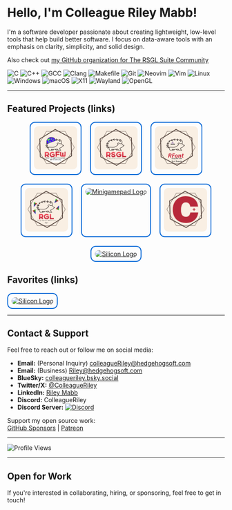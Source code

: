 # Hello, I'm Colleague Riley Mabb!

I'm a software developer passionate about creating lightweight, low-level tools that help build better software. I focus on data-aware tools with an emphasis on clarity, simplicity, and solid design.

Also check out [my GitHub organization for The RSGL Suite Community](https://github.com/RSGL/)

![C](https://img.shields.io/badge/C-00599C?style=for-the-badge&logo=c&logoColor=white)
![C++](https://img.shields.io/badge/C++-00599C?style=for-the-badge&logo=cplusplus&logoColor=white)
![GCC](https://img.shields.io/badge/GCC-4EAA25?style=for-the-badge&logo=gnu&logoColor=white)
![Clang](https://img.shields.io/badge/Clang-F34B7D?style=for-the-badge&logo=llvm&logoColor=white)
![Makefile](https://img.shields.io/badge/Makefile-3776AB?style=for-the-badge&logo=cmake&logoColor=white)
![Git](https://img.shields.io/badge/Git-F05032?style=for-the-badge&logo=git&logoColor=white)
![Neovim](https://img.shields.io/badge/Neovim-57A143?style=for-the-badge&logo=neovim&logoColor=white)
![Vim](https://img.shields.io/badge/Vim-019733?style=for-the-badge&logo=vim&logoColor=white)
![Linux](https://img.shields.io/badge/Linux-FCC624?style=for-the-badge&logo=linux&logoColor=black)
![Windows](https://img.shields.io/badge/Windows-0078D6?style=for-the-badge&logo=windows&logoColor=white)
![macOS](https://img.shields.io/badge/macOS-000000?style=for-the-badge&logo=apple&logoColor=white)
![X11](https://img.shields.io/badge/X11-000000?style=for-the-badge&logo=x&logoColor=white)
![Wayland](https://img.shields.io/badge/Wayland-1793D1?style=for-the-badge&logo=wayland&logoColor=white)
![OpenGL](https://img.shields.io/badge/OpenGL-5586A4?style=for-the-badge&logo=opengl&logoColor=white)

---

## Featured Projects (links)

<div style="display: flex; gap: 20px; flex-wrap: wrap; justify-content: center;">

<a href="https://github.com/ColleagueRiley/RGFW" target="_blank" rel="noopener noreferrer" style="display: inline-block; border: 2px solid #0366d6; border-radius: 12px; padding: 8px;">
  <img src="https://raw.githubusercontent.com/ColleagueRiley/RGFW/main/logo.png" width="100" alt="RGFW Logo" style="border-radius: 10px;" />
</a>

<a href="https://github.com/ColleagueRiley/RSGL" target="_blank" rel="noopener noreferrer" style="display: inline-block; border: 2px solid #0366d6; border-radius: 12px; padding: 8px;">
  <img src="https://raw.githubusercontent.com/ColleagueRiley/RSGL/main/RSGL_logo.png" width="100" alt="RSGL Logo" style="border-radius: 10px;" />
</a>

<a href="https://github.com/ColleagueRiley/RFont" target="_blank" rel="noopener noreferrer" style="display: inline-block; border: 2px solid #0366d6; border-radius: 12px; padding: 8px;">
  <img src="https://raw.githubusercontent.com/ColleagueRiley/RFont/main/logo.png" width="100" alt="RFont Logo" style="border-radius: 10px;" />
</a>

<a href="https://github.com/ColleagueRiley/RGL" target="_blank" rel="noopener noreferrer" style="display: inline-block; border: 2px solid #0366d6; border-radius: 12px; padding: 8px;">
  <img src="https://raw.githubusercontent.com/ColleagueRiley/RGL/main/logo.png" width="100" alt="RGL Logo" style="border-radius: 10px;" />
</a>

<a href="https://github.com/ColleagueRiley/minigamepad" target="_blank" rel="noopener noreferrer" style="display: inline-block; border: 2px solid #0366d6; border-radius: 12px; padding: 8px;">
  <img src="https://raw.githubusercontent.com/ColleagueRiley/minigamepad/main/logo.png" width="100" alt="Minigamepad Logo" style="border-radius: 10px;" />
</a>

<a href="https://github.com/ColleagueRiley/c-plus" target="_blank" rel="noopener noreferrer" style="display: inline-block; border: 2px solid #0366d6; border-radius: 12px; padding: 8px;">
  <img src="https://raw.githubusercontent.com/ColleagueRiley/c-plus/main/logo.png" width="100" alt="c-plus Logo" style="border-radius: 10px;" />
</a>

<a href="https://github.com/eimamei/silicon" target="_blank" rel="noopener noreferrer" style="display: inline-block; border: 2px solid #0366d6; border-radius: 12px; padding: 8px;">
  <img src="https://raw.githubusercontent.com/eimamei/silicon/main/logo.png" width="100" alt="Silicon Logo" style="border-radius: 10px;" />
</a>

</div>

## Favorites (links)
<a href="https://github.com/eimamei/sili" target="_blank" rel="noopener noreferrer" style="display: inline-block; border: 2px solid #0366d6; border-radius: 12px; padding: 8px;">
  <img src="https://images-wixmp-ed30a86b8c4ca887773594c2.wixmp.com/f/66a090a4-2b69-4a28-9b5f-4177b1d8e3ea/dg5wzfi-9344e626-9d4d-4c0f-8b49-3a40fca95e23.jpg/v1/fill/w_750,h_674,q_75,strp/sili_cat_by_djman10247_dg5wzfi-fullview.jpg?token=eyJ0eXAiOiJKV1QiLCJhbGciOiJIUzI1NiJ9.eyJzdWIiOiJ1cm46YXBwOjdlMGQxODg5ODIyNjQzNzNhNWYwZDQxNWVhMGQyNmUwIiwiaXNzIjoidXJuOmFwcDo3ZTBkMTg4OTgyMjY0MzczYTVmMGQ0MTVlYTBkMjZlMCIsIm9iaiI6W1t7ImhlaWdodCI6Ijw9Njc0IiwicGF0aCI6IlwvZlwvNjZhMDkwYTQtMmI2OS00YTI4LTliNWYtNDE3N2IxZDhlM2VhXC9kZzV3emZpLTkzNDRlNjI2LTlkNGQtNGMwZi04YjQ5LTNhNDBmY2E5NWUyMy5qcGciLCJ3aWR0aCI6Ijw9NzUwIn1dXSwiYXVkIjpbInVybjpzZXJ2aWNlOmltYWdlLm9wZXJhdGlvbnMiXX0.-xO_UlfcRnBxUfVBl0GNcBIYujxGVf1jay04e_Ofwu4" width="100" alt="Silicon Logo" style="border-radius: 10px;" />
</a>

---

## Contact & Support

Feel free to reach out or follow me on social media:

- **Email:** (Personal Inquiry) [colleagueRiley@hedgehogsoft.com](mailto:colleagueRiley@hedgehogsoft.com)
- **Email:** (Business) [Riley@hedgehogsoft.com](mailto:RileyMabb@hedgehogsoft.com) 
- **BlueSky:** [colleagueriley.bsky.social](https://bsky.app/profile/colleagueriley.bsky.social)  
- **Twitter/X:** [@ColleagueRiley](https://x.com/ColleagueRiley)  
- **LinkedIn:** [Riley Mabb](https://www.linkedin.com/in/riley-mabb-16807b292/)  
- **Discord:** ColleagueRiley  
- **Discord Server:** [![Discord](https://img.shields.io/discord/829003376532258816.svg?label=Discord&logo=discord)](https://discord.gg/pXVNgVVbvh)  

Support my open source work:  
[GitHub Sponsors](https://github.com/sponsors/ColleagueRiley) | [Patreon](https://www.patreon.com/c/ColleagueRiley)

---

![Profile Views](https://komarev.com/ghpvc/?username=ColleagueRiley&style=flat-square)

---

## Open for Work

If you're interested in collaborating, hiring, or sponsoring, feel free to get in touch!
